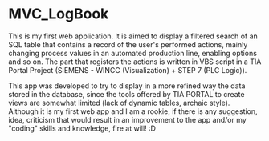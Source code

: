 # MVC_LogBook

This is my first web application. It is aimed to display a filtered search of an SQL table that contains a record of the user's performed
actions, mainly changing process values in an automated production line, enabling options and so on. The part that registers the actions
is written in VBS script in a TIA Portal Project (SIEMENS - WINCC (Visualization) + STEP 7 (PLC Logic)). 

This app was developed to try to 
display in a more refined way the data stored in the database, since the tools offered by TIA PORTAL to create views are somewhat limited
(lack of dynamic tables, archaic style). Although it is my first web app and I am a rookie, if there is any suggestion, idea, criticism
that would result in an improvement to the app and/or my "coding" skills and knowledge, fire at will! :D

